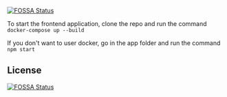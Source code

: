 [![FOSSA Status](https://app.fossa.io/api/projects/git%2Bgithub.com%2FKupiki%2FKupiki-Hotspot-Admin-Frontend.svg?type=shield)](https://app.fossa.io/projects/git%2Bgithub.com%2FKupiki%2FKupiki-Hotspot-Admin-Frontend?ref=badge_shield)

To start the frontend application, clone the repo and run the command `docker-compose up --build`

If you don't want to user docker, go in the app folder and run the command `npm start`

## License
[![FOSSA Status](https://app.fossa.io/api/projects/git%2Bgithub.com%2FKupiki%2FKupiki-Hotspot-Admin-Frontend.svg?type=large)](https://app.fossa.io/projects/git%2Bgithub.com%2FKupiki%2FKupiki-Hotspot-Admin-Frontend?ref=badge_large)
